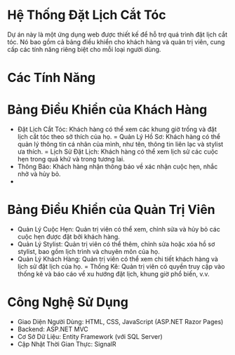 # Hệ Thống Đặt Lịch Cắt Tóc
Dự án này là một ứng dụng web được thiết kế để hỗ trợ quá trình đặt lịch cắt tóc. Nó bao gồm cả bảng điều khiển cho khách hàng và quản trị viên, cung cấp các tính năng riêng biệt cho mỗi loại người dùng.

# Các Tính Năng

# Bảng Điều Khiển của Khách Hàng
- Đặt Lịch Cắt Tóc: Khách hàng có thể xem các khung giờ trống và đặt lịch cắt tóc theo sở thích của họ.
= Quản Lý Hồ Sơ: Khách hàng có thể quản lý thông tin cá nhân của mình, như tên, thông tin liên lạc và stylist ưa thích.
= Lịch Sử Đặt Lịch: Khách hàng có thể xem lịch sử các cuộc hẹn trong quá khứ và trong tương lai.
- Thông Báo: Khách hàng nhận thông báo về xác nhận cuộc hẹn, nhắc nhở và hủy bỏ.
- 
# Bảng Điều Khiển của Quản Trị Viên
- Quản Lý Cuộc Hẹn: Quản trị viên có thể xem, chỉnh sửa và hủy bỏ các cuộc hẹn được đặt bởi khách hàng.
- Quản Lý Stylist: Quản trị viên có thể thêm, chỉnh sửa hoặc xóa hồ sơ stylist, bao gồm lịch trình và chuyên môn của họ.
- Quản Lý Khách Hàng: Quản trị viên có thể xem chi tiết khách hàng và lịch sử đặt lịch của họ.
= Thống Kê: Quản trị viên có quyền truy cập vào thống kê và báo cáo về xu hướng đặt lịch, khung giờ phổ biến, v.v.

# Công Nghệ Sử Dụng
- Giao Diện Người Dùng: HTML, CSS, JavaScript (ASP.NET Razor Pages)
- Backend: ASP.NET MVC
- Cơ Sở Dữ Liệu: Entity Framework (với SQL Server)
- Cập Nhật Thời Gian Thực: SignalR
